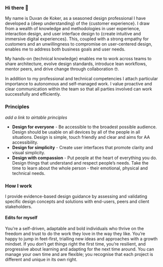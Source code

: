 ### Hi there 👋

My name is Duvan de Koker, as a seasoned design professional I have developed a {deep understanding} of the {customer experience}. I draw from a wealth of knowledge and methodologies in user experience, interaction design, and user interface design to {create intuitive and immersive digital experiences}. This, coupled with a strong empathy for customers and an unwillingness to compromise on user-centered design, enables me to address both business goals and user needs.

My hands-on {technical knowledge} enables me to work across teams to share architecture, evolve design standards, introduce lean workflows, mentor peers, and drive change through collaboration 🤓.

In addition to my professional and technical competencies I attach particular importance to autonomous and self-managed work. I value proactive and clear communication within the team so that all parties involved can work successfully and efficiently.

### Principles
_add a link to airtable principles_
- **Design for everyone** - Be accessible to the broadest possible audience. Design should be usable on all devices by all of the people in all situations. Design is simple, touch friendly and clear and aims for AA accessibility.
- **Design for simplicity** - Create user interfaces that promote clarity and visual simplicity.
- **Design with compassion** - Put people at the heart of everything you do. Design things that understand and respect people’s needs. Take the time to learn about the whole person - their emotional, physical and technical needs.

### How I work
I provide evidence-based design guidance by assessing and validating specific design concepts and solutions with end-users, peers and client stakeholders.


#### Edits for myself
You’re a self-driven, adaptable and bold individuals who thrive on the freedom and trust to do the work they love in the way they like.
You’re happy to jump in feet-first, trialling new ideas and approaches with a growth mindset. If you don’t get things right the first time, you’re resilient, and progressive about learning and adapting for the next time around. You can manage your own time and are flexible; you recognise that each project is different and unique in its own right.


<!--
**duvandekoker/duvandekoker** is a ✨ _special_ ✨ repository because its `README.md` (this file) appears on your GitHub profile.

Here are some ideas to get you started:

- 🔭 I’m currently working on ...
- 🌱 I’m currently learning ...
- 👯 I’m looking to collaborate on ...
- 🤔 I’m looking for help with ...
- 💬 Ask me about ...
- 📫 How to reach me: ...
- 😄 Pronouns: ...
- ⚡ Fun fact: ...
-->
